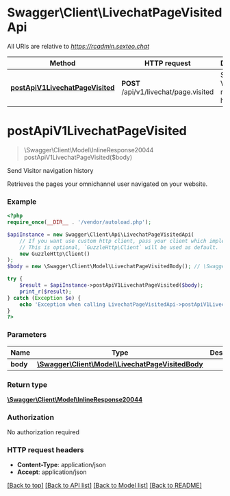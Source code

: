 # Swagger\Client\LivechatPageVisitedApi

All URIs are relative to *https://rcadmin.sexteo.chat*

Method | HTTP request | Description
------------- | ------------- | -------------
[**postApiV1LivechatPageVisited**](LivechatPageVisitedApi.md#postapiv1livechatpagevisited) | **POST** /api/v1/livechat/page.visited | Send Visitor navigation history

# **postApiV1LivechatPageVisited**
> \Swagger\Client\Model\InlineResponse20044 postApiV1LivechatPageVisited($body)

Send Visitor navigation history

Retrieves the pages your omnichannel user navigated on your website.

### Example
```php
<?php
require_once(__DIR__ . '/vendor/autoload.php');

$apiInstance = new Swagger\Client\Api\LivechatPageVisitedApi(
    // If you want use custom http client, pass your client which implements `GuzzleHttp\ClientInterface`.
    // This is optional, `GuzzleHttp\Client` will be used as default.
    new GuzzleHttp\Client()
);
$body = new \Swagger\Client\Model\LivechatPageVisitedBody(); // \Swagger\Client\Model\LivechatPageVisitedBody | 

try {
    $result = $apiInstance->postApiV1LivechatPageVisited($body);
    print_r($result);
} catch (Exception $e) {
    echo 'Exception when calling LivechatPageVisitedApi->postApiV1LivechatPageVisited: ', $e->getMessage(), PHP_EOL;
}
?>
```

### Parameters

Name | Type | Description  | Notes
------------- | ------------- | ------------- | -------------
 **body** | [**\Swagger\Client\Model\LivechatPageVisitedBody**](../Model/LivechatPageVisitedBody.md)|  | [optional]

### Return type

[**\Swagger\Client\Model\InlineResponse20044**](../Model/InlineResponse20044.md)

### Authorization

No authorization required

### HTTP request headers

 - **Content-Type**: application/json
 - **Accept**: application/json

[[Back to top]](#) [[Back to API list]](../../README.md#documentation-for-api-endpoints) [[Back to Model list]](../../README.md#documentation-for-models) [[Back to README]](../../README.md)

